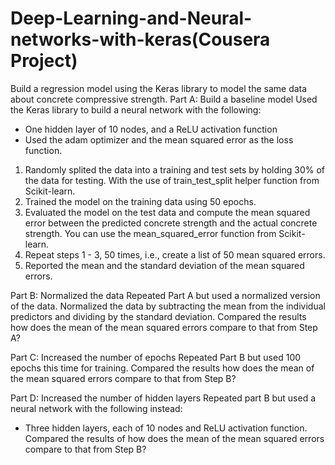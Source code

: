 # Deep-Learning-and-Neural-networks-with-keras(Cousera Project)
Build a regression model using the Keras library to model the same data about concrete compressive strength.
Part A: 
Build a baseline model 
Used the Keras library to build a neural network with the following:
- One hidden layer of 10 nodes, and a ReLU activation function
- Used the adam optimizer and the mean squared error  as the loss function.
1. Randomly splited the data into a training and test sets by holding 30% of the data for testing. With the use of
train_test_split helper function from Scikit-learn.
2. Trained  the model on the training data using 50 epochs.
3. Evaluated the model on the test data and compute the mean squared error between the predicted concrete strength and the actual concrete strength. You can use the mean_squared_error function from Scikit-learn.
4. Repeat steps 1 - 3, 50 times, i.e., create a list of 50 mean squared errors.
5. Reported the mean and the standard deviation of the mean squared errors.
   
Part B: 
Normalized the data 
Repeated Part A but used a normalized version of the data. Normalized the data by subtracting the mean from the individual predictors and dividing by the standard deviation.
Compared the results how does the mean of the mean squared errors compare to that from Step A?


Part C: Increased the number of epochs
Repeated Part B but used 100 epochs this time for training.
Compared the results how does the mean of the mean squared errors compare to that from Step B?

Part D: Increased the number of hidden layers 
Repeated part B but used a neural network with the following instead:
- Three hidden layers, each of 10 nodes and ReLU activation function.
Compared the results of how does the mean of the mean squared errors compare to that from Step B?
